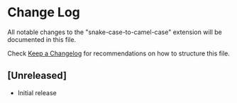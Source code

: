 # Change Log

All notable changes to the "snake-case-to-camel-case" extension will be documented in this file.

Check [Keep a Changelog](http://keepachangelog.com/) for recommendations on how to structure this file.

## [Unreleased]

- Initial release